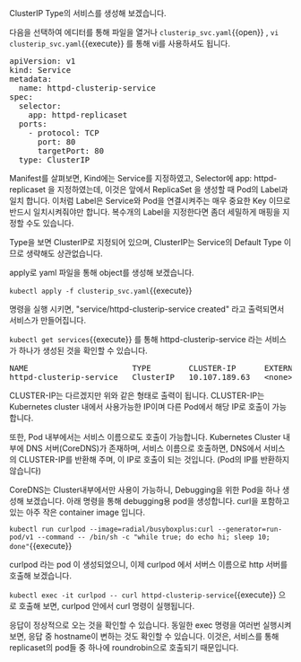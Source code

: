 ClusterIP Type의 서비스를 생성해 보겠습니다.

다음을 선택하여 에디터를 통해 파일을 열거나 `clusterip_svc.yaml`{{open}} , `vi clusterip_svc.yaml`{{execute}} 를 통해 vi를 사용하셔도 됩니다.

<pre class="file" data-filename="clusterip_svc.yaml" data-target="replace">apiVersion: v1
kind: Service
metadata:
  name: httpd-clusterip-service
spec:
  selector:
    app: httpd-replicaset
  ports:
    - protocol: TCP
      port: 80
      targetPort: 80
  type: ClusterIP
</pre>

Manifest를 살펴보면, Kind에는 Service를 지정하였고, Selector에 app: httpd-replicaset 을 지정하였는데, 이것은 앞에서 ReplicaSet 을 생성할 때 Pod의 Label과 일치 합니다. 이처럼 Label은 Service와 Pod을 연결시켜주는 매우 중요한 Key 이므로 반드시 일치시켜줘야만 합니다. 복수개의 Label을 지정한다면 좀더 세밀하게 매핑을 지정할 수도 있습니다.

Type을 보면 ClusterIP로 지정되어 있으며, ClusterIP는 Service의 Default Type 이므로 생략해도 상관없습니다.

apply로 yaml 파일을 통해 object를 생성해 보겠습니다.

`kubectl apply -f clusterip_svc.yaml`{{execute}}

명령을 실행 시키면, "service/httpd-clusterip-service created" 라고 출력되면서 서비스가 만들어집니다.

`kubectl get services`{{execute}} 를 통해 httpd-clusterip-service 라는 서비스가 하나가 생성된 것을 확인할 수 있습니다.

<pre>
NAME                      TYPE        CLUSTER-IP      EXTERNAL-IP   PORT(S)    AGE
httpd-clusterip-service   ClusterIP   10.107.189.63   &lt;none&gt;        80/TCP     37m
</pre>

CLUSTER-IP는 다르겠지만 위와 같은 형태로 출력이 됩니다.
CLUSTER-IP는 Kubernetes cluster 내에서 사용가능한 IP이며 다른 Pod에서 해당 IP로 호출이 가능합니다.

또한, Pod 내부에서는 서비스 이름으로도 호출이 가능합니다. Kubernetes Cluster 내부에 DNS 서버(CoreDNS)가 존재하며, 서비스 이름으로 호출하면, DNS에서 서비스의 CLUSTER-IP를 반환해 주며, 이 IP로 호출이 되는 것입니다. (Pod의 IP를 반환하지 않습니다)

CoreDNS는 Cluster내부에서만 사용이 가능하니, Debugging을 위한 Pod을 하나 생성해 보겠습니다. 아래 명령을 통해 debugging용 pod을 생성합니다.
curl을 포함하고 있는 아주 작은 container image 입니다.

`kubectl run curlpod --image=radial/busyboxplus:curl --generator=run-pod/v1 --command -- /bin/sh -c "while true; do echo hi; sleep 10; done"`{{execute}}

curlpod 라는 pod 이 생성되었으니, 이제 curlpod 에서 서버스 이름으로 http 서버를 호출해 보겠습니다.

`kubectl exec -it curlpod -- curl httpd-clusterip-service`{{execute}} 으로 호출해 보면, curlpod 안에서 curl 명령이 실행됩니다.

응답이 정상적으로 오는 것을 확인할 수 있습니다. 동일한 exec 명령을 여러번 실행시켜 보면, 응답 중 hostname이 변하는 것도 확인할 수 있습니다.
이것은, 서비스를 통해 replicaset의 pod들 중 하나에 roundrobin으로 호출되기 때문입니다.
